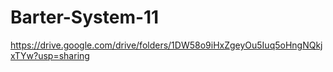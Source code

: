 # Barter-System-11
https://drive.google.com/drive/folders/1DW58o9iHxZgeyOu5Iuq5oHngNQkjxTYw?usp=sharing
